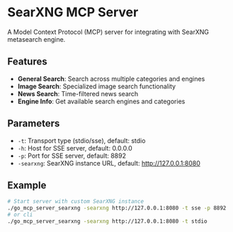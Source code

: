 # SearXNG MCP Server

A Model Context Protocol (MCP) server for integrating with SearXNG metasearch engine.

## Features

- **General Search**: Search across multiple categories and engines
- **Image Search**: Specialized image search functionality
- **News Search**: Time-filtered news search
- **Engine Info**: Get available search engines and categories

## Parameters

- `-t`: Transport type (stdio/sse), default: stdio
- `-h`: Host for SSE server, default: 0.0.0.0
- `-p`: Port for SSE server, default: 8892
- `-searxng`: SearXNG instance URL, default: http://127.0.0.1:8080

## Example

```bash
# Start server with custom SearXNG instance
./go_mcp_server_searxng -searxng http://127.0.0.1:8080 -t sse -p 8892
# or cli
./go_mcp_server_searxng -searxng http://127.0.0.1:8080 -t stdio
```